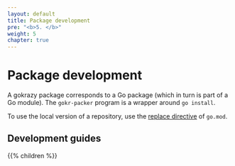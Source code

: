 ```yaml
---
layout: default
title: Package development
pre: "<b>5. </b>"
weight: 5
chapter: true
---
```


# Package development

A gokrazy package corresponds to a Go package (which in turn is part of a Go module). The `gokr-packer` program is a wrapper around `go install`.

To use the local version of a repository, use the [replace directive](https://github.com/golang/go/wiki/Modules#when-should-i-use-the-replace-directive) of `go.mod`.

## Development guides

{{% children %}}
